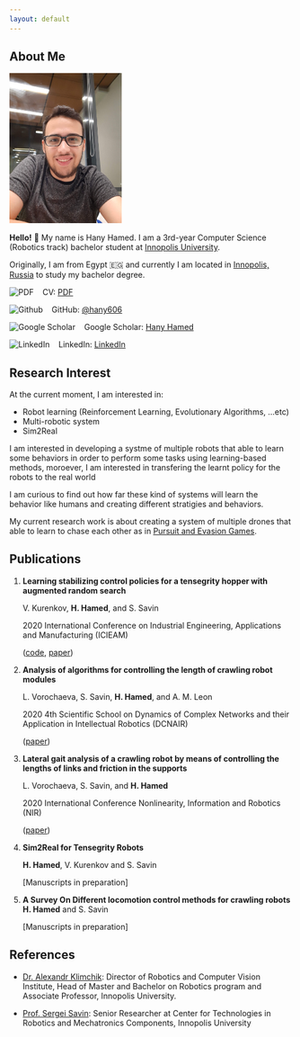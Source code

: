 ```yaml
---
layout: default
---
```


## About Me

<img class="img-icon" class="profile-picture" src="avatar.jpg" width="200px">

**Hello!** :wave: My name is Hany Hamed. I am a 3rd-year Computer Science (Robotics track) bachelor student at [Innopolis University](https://innopolis.university/en/).

Originally, I am from Egypt 🇪🇬 and currently I am located in [Innopolis, Russia](https://innopolis.com/en/) to study my bachelor degree.

<img class="img-icon" src="https://edent.github.io/SuperTinyIcons/images/svg/pdf.svg" width="20" title="PDF" />&nbsp; &nbsp; CV: [PDF](https://drive.google.com/file/d/1jCVdzSeKpFmIbUnwPJ15etRjJpP82kGy/view?usp=sharing)

<img class="img-icon" src="https://edent.github.io/SuperTinyIcons/images/svg/github.svg" width="20" title="Github" />&nbsp; &nbsp; GitHub: [@hany606](https://github.com/hany606)

<img class="img-icon" src="https://edent.github.io/SuperTinyIcons/images/svg/google_scholar.svg" width="20" title="Google Scholar" />&nbsp; &nbsp; Google Scholar: [Hany Hamed](https://scholar.google.com/citations?user=J5ogYwsAAAAJ&hl=en)

<img class="img-icon" src="https://edent.github.io/SuperTinyIcons/images/svg/linkedin.svg" width="20" title="LinkedIn" />&nbsp; &nbsp; LinkedIn: [LinkedIn](https://www.linkedin.com/in/hany-hamed-elanwar/)



## Research Interest
At the current moment, I am interested in:
* Robot learning (Reinforcement Learning, Evolutionary Algorithms, ...etc)
* Multi-robotic system
* Sim2Real

I am interested in developing a systme of multiple robots that able to learn some behaviors in order to perform some tasks using learning-based methods, moroever, I am interested in transfering the learnt policy for the robots to the real world

I am curious to find out how far these kind of systems will learn the behavior like humans and creating different stratigies and behaviors.

My current research work is about creating a system of multiple drones that able to learn to chase each other as in [Pursuit and Evasion Games](https://www.wikiwand.com/en/Pursuit-evasion).


## Publications

1. **Learning stabilizing control policies for a tensegrity hopper with augmented random search**
 
    V. Kurenkov, **H. Hamed**, and S. Savin
    
    2020 International Conference on Industrial Engineering, Applications and Manufacturing (ICIEAM) 

    ([code](https://github.com/hany606/tensegrity-vertical-stability), [paper](https://arxiv.org/abs/2004.02641))

2. **Analysis of algorithms for controlling the length of crawling robot modules**

    L. Vorochaeva, S. Savin, **H. Hamed**, and A. M. Leon

    2020 4th Scientific School on Dynamics of Complex Networks and their Application in Intellectual Robotics (DCNAIR)
    
    ([paper](https://ieeexplore.ieee.org/abstract/document/9216734))

3. **Lateral gait analysis of a crawling robot by means of controlling the lengths of links and friction in the supports**

    L. Vorochaeva, S. Savin, and **H. Hamed**
    
    2020 International Conference Nonlinearity, Information and Robotics (NIR)
    
    ([paper](https://ieeexplore.ieee.org/abstract/document/9290216))

4. **Sim2Real for Tensegrity Robots**

    **H. Hamed**, V. Kurenkov and S. Savin
    
    [Manuscripts in preparation]

5. **A Survey On Different locomotion control methods for crawling robots**
    **H. Hamed** and S. Savin
    
    [Manuscripts in preparation]

<!-- ## Typography

This is a [link](http://google.com). Something *italics* and something **bold**.

Here is a table

Year | Award | Category
-----|-------|--------
2014 | Emmy  | Won Outstanding Lead Actor in a miniseries or a movie
2015 | BAFTA | Nominated for Best Leading Actor for Sherlock
2014 | Satellite | Won Best Actor miniseries or television film

Here is a horizontal rule

---

Here is a blockquote

> To a great mind, nothing is little -->

## References

* [Dr. Alexandr Klimchik](mailto:a.klimchik@innopolis.ru): Director of Robotics and Computer Vision Institute, Head of Master and Bachelor on Robotics program and Associate Professor, Innopolis University.

* [Prof. Sergei Savin](mailto:s.savin@innopolis.ru): Senior Researcher at Center for Technologies in Robotics and Mechatronics Components, Innopolis University

